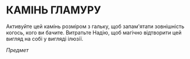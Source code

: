 ﻿# КАМІНЬ ГЛАМУРУ

Активуйте цей камінь розміром з гальку, щоб запам'ятати зовнішність когось, кого ви бачите. Витратьте Надію, щоб магічно відтворити цей вигляд на собі у вигляді ілюзії.

*Предмет*